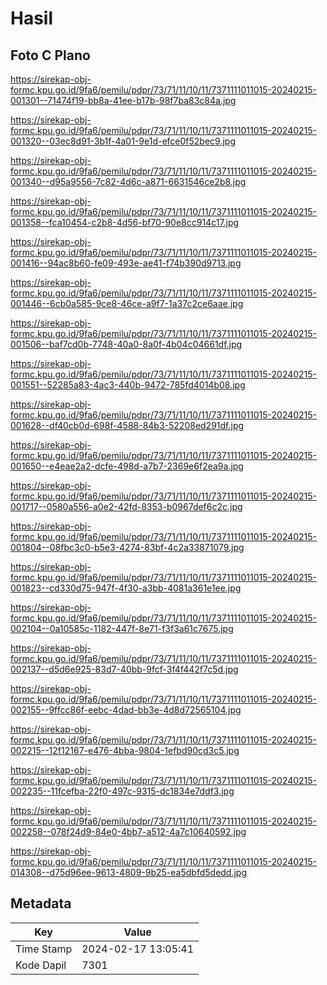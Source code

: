 # Hasil

## Foto C Plano

https://sirekap-obj-formc.kpu.go.id/9fa6/pemilu/pdpr/73/71/11/10/11/7371111011015-20240215-001301--71474f19-bb8a-41ee-b17b-98f7ba83c84a.jpg

https://sirekap-obj-formc.kpu.go.id/9fa6/pemilu/pdpr/73/71/11/10/11/7371111011015-20240215-001320--03ec8d91-3b1f-4a01-9e1d-efce0f52bec9.jpg

https://sirekap-obj-formc.kpu.go.id/9fa6/pemilu/pdpr/73/71/11/10/11/7371111011015-20240215-001340--d95a9556-7c82-4d6c-a871-6631546ce2b8.jpg

https://sirekap-obj-formc.kpu.go.id/9fa6/pemilu/pdpr/73/71/11/10/11/7371111011015-20240215-001358--fca10454-c2b8-4d56-bf70-90e8cc914c17.jpg

https://sirekap-obj-formc.kpu.go.id/9fa6/pemilu/pdpr/73/71/11/10/11/7371111011015-20240215-001416--94ac8b60-fe09-493e-ae41-f74b390d9713.jpg

https://sirekap-obj-formc.kpu.go.id/9fa6/pemilu/pdpr/73/71/11/10/11/7371111011015-20240215-001446--6cb0a585-9ce8-46ce-a9f7-1a37c2ce6aae.jpg

https://sirekap-obj-formc.kpu.go.id/9fa6/pemilu/pdpr/73/71/11/10/11/7371111011015-20240215-001506--baf7cd0b-7748-40a0-8a0f-4b04c04661df.jpg

https://sirekap-obj-formc.kpu.go.id/9fa6/pemilu/pdpr/73/71/11/10/11/7371111011015-20240215-001551--52285a83-4ac3-440b-9472-785fd4014b08.jpg

https://sirekap-obj-formc.kpu.go.id/9fa6/pemilu/pdpr/73/71/11/10/11/7371111011015-20240215-001628--df40cb0d-698f-4588-84b3-52208ed291df.jpg

https://sirekap-obj-formc.kpu.go.id/9fa6/pemilu/pdpr/73/71/11/10/11/7371111011015-20240215-001650--e4eae2a2-dcfe-498d-a7b7-2369e6f2ea9a.jpg

https://sirekap-obj-formc.kpu.go.id/9fa6/pemilu/pdpr/73/71/11/10/11/7371111011015-20240215-001717--0580a556-a0e2-42fd-8353-b0967def6c2c.jpg

https://sirekap-obj-formc.kpu.go.id/9fa6/pemilu/pdpr/73/71/11/10/11/7371111011015-20240215-001804--08fbc3c0-b5e3-4274-83bf-4c2a33871079.jpg

https://sirekap-obj-formc.kpu.go.id/9fa6/pemilu/pdpr/73/71/11/10/11/7371111011015-20240215-001823--cd330d75-947f-4f30-a3bb-4081a361e1ee.jpg

https://sirekap-obj-formc.kpu.go.id/9fa6/pemilu/pdpr/73/71/11/10/11/7371111011015-20240215-002104--0a10585c-1182-447f-8e71-f3f3a61c7675.jpg

https://sirekap-obj-formc.kpu.go.id/9fa6/pemilu/pdpr/73/71/11/10/11/7371111011015-20240215-002137--d5d6e925-83d7-40bb-9fcf-3f4f442f7c5d.jpg

https://sirekap-obj-formc.kpu.go.id/9fa6/pemilu/pdpr/73/71/11/10/11/7371111011015-20240215-002155--9ffcc86f-eebc-4dad-bb3e-4d8d72565104.jpg

https://sirekap-obj-formc.kpu.go.id/9fa6/pemilu/pdpr/73/71/11/10/11/7371111011015-20240215-002215--12f12167-e476-4bba-9804-1efbd90cd3c5.jpg

https://sirekap-obj-formc.kpu.go.id/9fa6/pemilu/pdpr/73/71/11/10/11/7371111011015-20240215-002235--11fcefba-22f0-497c-9315-dc1834e7ddf3.jpg

https://sirekap-obj-formc.kpu.go.id/9fa6/pemilu/pdpr/73/71/11/10/11/7371111011015-20240215-002258--078f24d9-84e0-4bb7-a512-4a7c10640592.jpg

https://sirekap-obj-formc.kpu.go.id/9fa6/pemilu/pdpr/73/71/11/10/11/7371111011015-20240215-014308--d75d96ee-9613-4809-9b25-ea5dbfd5dedd.jpg


## Metadata

| Key        | Value               |
| ---------- | ------------------- |
| Time Stamp | 2024-02-17 13:05:41 |
| Kode Dapil | 7301                |



